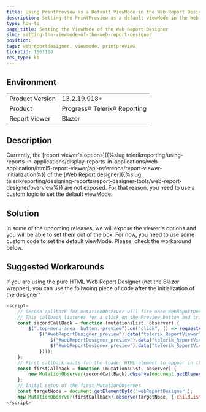 ```yaml
---
title: Using PrintPreview as a Default ViewMode in the Web Report Designer
description: Setting the PrintPreview as a default viewMode in the Web Report Designer
type: how-to
page_title: Setting the ViewMode of the Web Report Designer
slug: setting-the-viewmode-of-the-web-report-designer
position: 
tags: webreportdesigner, viewmode, printpreview
ticketid: 1561180
res_type: kb
---
```


## Environment
<table>
	<tbody>
		<tr>
			<td>Product Version</td>
			<td>13.2.19.918+</td>
		</tr>
		<tr>
			<td>Product</td>
			<td>Progress® Telerik® Reporting</td>
		</tr>
		<tr>
			<td>Report Viewer</td>
			<td>Blazor</td>
		</tr>
	</tbody>
</table>

## Description
Currently, the [report viewer's options]({%slug telerikreporting/using-reports-in-applications/display-reports-in-applications/web-application/html5-report-viewer/api-reference/report-viewer-initialization%}) 
of the [Web Report designer]({%slug telerikreporting/designing-reports/report-designer-tools/web-report-designer/overview%}) are not exposed. 
For that reason, you need to use a custom logic to set the default viewMode.

## Solution
In some of the upcoming releases, we will expose the viewer's options and you will be able to set them out of the box. For now, you need to use some custom code to set the default viewMode. Please, check the workaround below.

## Suggested Workarounds
If you are using the pure HTML Web Report Designer (not the Blazor wrapper), you can use the follwoing piece of code after the initialization of the designer"

````JavaScript
<script>
	// Second callback for mutationObserver will fire once WebReportDesigner is finished loading
	// This callback listenes for a click on the Preview button and triggers Print-preview mode while initialization of the ReportViewer
	const secondCallBack = function (mutationsList, observer) {
		$(".top-menu-area__button.-preview").on("click", () => requestAnimationFrame(() =>
			$("#webReportDesigner_preview").data("telerik_ReportViewer").bind(telerikReportViewer.Events.RENDERING_BEGIN, () => {
				$("#webReportDesigner_preview").data("telerik_ReportViewer").unbind(telerikReportViewer.Events.RENDERING_BEGIN);
				$("#webReportDesigner_preview").data("telerik_ReportViewer").viewMode("PRINT_PREVIEW");
			})));
	};
	// First callback waits for the loader HTML element to appear in the DOM, then creates a new MutationObserver for the loader
	const firstCallback = function (mutationsList, observer) {
		new MutationObserver(secondCallBack).observe(document.getElementsByClassName('twd-loader')[0], { attributes: true });
	};
	// Inital setup of the first MutationObserver
	const targetNode = document.getElementById('webReportDesigner');
	new MutationObserver(firstCallback).observe(targetNode, { childList: true });
</script>
````
 
